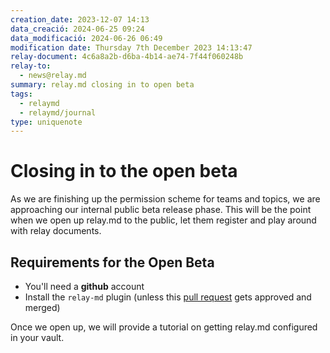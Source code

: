 ```yaml
---
creation_date: 2023-12-07 14:13
data_creació: 2024-06-25 09:24
data_modificació: 2024-06-26 06:49
modification date: Thursday 7th December 2023 14:13:47
relay-document: 4c6a8a2b-d6ba-4b14-ae74-7f44f060248b
relay-to:
  - news@relay.md
summary: relay.md closing in to open beta
tags:
  - relaymd
  - relaymd/journal
type: uniquenote
---
```


# Closing in to the open beta
As we are finishing up the permission scheme for teams and topics, we are approaching our internal public beta release phase.
This will be the point when we open up relay.md to the public, let them register and play around with relay documents.
## Requirements for the Open Beta
* You'll need a **github** account
* Install the `relay-md` plugin (unless this [pull request](https://github.com/obsidianmd/obsidian-releases/pull/2734) gets approved and merged)

Once we open up, we will provide a tutorial on getting relay.md configured in your vault.